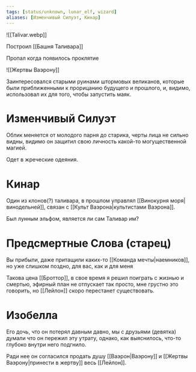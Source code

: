 ```yaml
---
tags: [status/unknown, lunar_elf, wizard]
aliases: [Изменчивый Силуэт, Кинар]
---
```

![[Talivar.webp]]

Построил [[Башня Таливара]]

Пропал когда появилось проклятие

![[Жертвы Ваэрону]]

Заинтересовался старыми руинами штормовых великанов, которые были приближенными к прорицанию будущего и прошлого, и, видимо, использовал их для того, чтобы запустить маяк.

# Изменчивый Силуэт

Облик меняется от молодого парня до старика, черты лица не сильно видны, видимо он защитил свою личность какой-то могущественной магией.

Одет в жреческие одеяния.

# Кинар

Один из клонов(?) таливара, в прошлом управлял [[Винокурня моря|винодельней]], связан с [[Культ Ваэрона|культистами Ваэрона]].

Был лунным эльфом, является ли сам Таливар им?

# Предсмертные Слова (старец)

Вы прибыли, даже притащили каких-то [[Команда мечты|наемников]], но уже слишком поздно, для вас, как и для меня

Такова цена [[Броттор]], в свое время я решил поиграть с жизнью и смертью, эфирный план не отпускает так просто, мне грустно это говорить, но [[Лейлон]] скоро перестанет существовать.

# Изобелла

Его дочь, что он потерял давным давно, мы с друзьями (девятка) думали что он пережил эту утрату, однако, как выяснилось, что-то глубоко внутри него подгнило.  

Ради нее он согласился продать душу [[Ваэрон|Ваэрону]] и [[Жертвы Ваэрону|принести в жертву]] весь [[Лейлон]].
